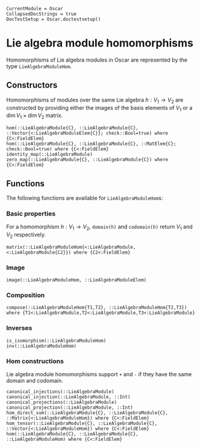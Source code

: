 ```@meta
CurrentModule = Oscar
CollapsedDocStrings = true
DocTestSetup = Oscar.doctestsetup()
```

# Lie algebra module homomorphisms

Homomorphisms of Lie algebra modules in Oscar are represented by the type
`LieAlgebraModuleHom`.

## Constructors

Homomorphisms of modules over the same Lie algebra
$h: V_1 \to V_2$ are constructed by providing either the images of the basis elements of $V_1$
or a $\dim V_1 \times \dim V_2$ matrix.

```@docs
hom(::LieAlgebraModule{C}, ::LieAlgebraModule{C}, ::Vector{<:LieAlgebraModuleElem{C}}; check::Bool=true) where {C<:FieldElem}
hom(::LieAlgebraModule{C}, ::LieAlgebraModule{C}, ::MatElem{C}; check::Bool=true) where {C<:FieldElem}
identity_map(::LieAlgebraModule)
zero_map(::LieAlgebraModule{C}, ::LieAlgebraModule{C}) where {C<:FieldElem}
```

## Functions

The following functions are available for `LieAlgebraModuleHom`s:

### Basic properties
For a homomorphism $h: V_1 \to V_2$, `domain(h)` and `codomain(h)` return $V_1$ and $V_2$ respectively.

```@docs
matrix(::LieAlgebraModuleHom{<:LieAlgebraModule,<:LieAlgebraModule{C2}}) where {C2<:FieldElem}
```

### Image
```@docs
image(::LieAlgebraModuleHom, ::LieAlgebraModuleElem)
```

### Composition
```@docs
compose(::LieAlgebraModuleHom{T1,T2}, ::LieAlgebraModuleHom{T2,T3}) where {T1<:LieAlgebraModule,T2<:LieAlgebraModule,T3<:LieAlgebraModule}
```

### Inverses
```@docs
is_isomorphism(::LieAlgebraModuleHom)
inv(::LieAlgebraModuleHom)
```

### Hom constructions
Lie algebra module homomorphisms support `+` and `-` if they have the same domain and codomain.

```@docs
canonical_injections(::LieAlgebraModule)
canonical_injection(::LieAlgebraModule, ::Int)
canonical_projections(::LieAlgebraModule)
canonical_projection(::LieAlgebraModule, ::Int)
hom_direct_sum(::LieAlgebraModule{C}, ::LieAlgebraModule{C}, ::Matrix{<:LieAlgebraModuleHom}) where {C<:FieldElem}
hom_tensor(::LieAlgebraModule{C}, ::LieAlgebraModule{C}, ::Vector{<:LieAlgebraModuleHom}) where {C<:FieldElem}
hom(::LieAlgebraModule{C}, ::LieAlgebraModule{C}, ::LieAlgebraModuleHom) where {C<:FieldElem}
```
